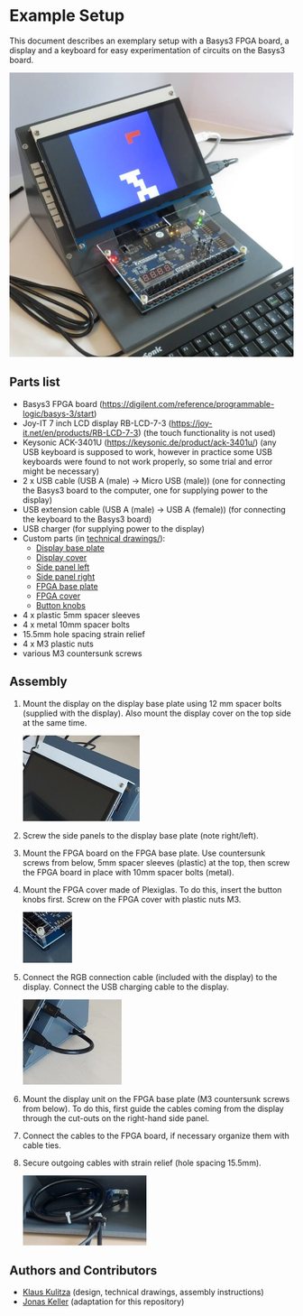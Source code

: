 # Example Setup

This document describes an exemplary setup with a Basys3 FPGA board, a display and a keyboard for easy experimentation of circuits on the Basys3 board.

![Setup](images/setup.jpg)

## Parts list

- Basys3 FPGA board (https://digilent.com/reference/programmable-logic/basys-3/start)
- Joy-IT 7 inch LCD display RB-LCD-7-3 (https://joy-it.net/en/products/RB-LCD-7-3) (the touch functionality is not used)
- Keysonic ACK-3401U (https://keysonic.de/product/ack-3401u/) (any USB keyboard is supposed to work, however in practice some USB keyboards were found to not work properly, so some trial and error might be necessary)
- 2 x USB cable (USB A (male) -> Micro USB (male)) (one for connecting the Basys3 board to the computer, one for supplying power to the display)
- USB extension cable (USB A (male) -> USB A (female)) (for connecting the keyboard to the Basys3 board)
- USB charger (for supplying power to the display)
- Custom parts (in [technical drawings/](technical_drawings/)):
    - [Display base plate](technical_drawings/Display_Baseplate.pdf)
    - [Display cover](technical_drawings/Display_Cover.pdf)
    - [Side panel left](technical_drawings/Sidepanel_Left.pdf)
    - [Side panel right](technical_drawings/Sidepanel_Right.pdf)
    - [FPGA base plate](technical_drawings/FPGA_Baseplate.pdf)
    - [FPGA cover](technical_drawings/FPGA_Cover.pdf)
    - [Button knobs](technical_drawings/Button_Knobs.pdf)
- 4 x plastic 5mm spacer sleeves
- 4 x metal 10mm spacer bolts
- 15.5mm hole spacing strain relief
- 4 x M3 plastic nuts
- various M3 countersunk screws

## Assembly

1. Mount the display on the display base plate using 12 mm spacer
bolts (supplied with the display). Also mount the display cover on the
top side at the same time.

    ![Display mounting](images/display_mount.jpg)

2. Screw the side panels to the display base plate (note right/left).

3. Mount the FPGA board on the FPGA base plate. Use countersunk screws
from below, 5mm spacer sleeves (plastic) at the top, then screw the
FPGA board in place with 10mm spacer bolts (metal).

4. Mount the FPGA cover made of Plexiglas. To do this, insert the
button knobs first. Screw on the FPGA cover with plastic nuts M3.

    ![Plexiglas cover mounting](images/plexiglas_cover_mount.jpg)

5. Connect the RGB connection cable (included with the display) to the
display. Connect the USB charging cable to the display.

    ![Display cables](images/display_cables.jpg)

6. Mount the display unit on the FPGA base plate (M3 countersunk
screws from below). To do this, first guide the cables coming from the
display through the cut-outs on the right-hand side panel.

7. Connect the cables to the FPGA board, if necessary organize them
with cable ties.
 
8. Secure outgoing cables with strain relief (hole spacing 15.5mm).

    ![Cable strain relief](images/cable_strain_relief.jpg)

## Authors and Contributors

- [Klaus Kulitza](https://ekvv.uni-bielefeld.de/pers_publ/publ/PersonDetail.jsp?personId=5314955) (design, technical drawings, assembly instructions)
- [Jonas Keller](https://github.com/jonicho) (adaptation for this repository)
